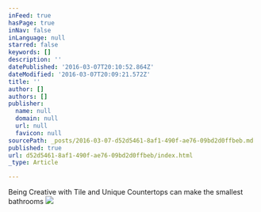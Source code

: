 ```yaml
---
inFeed: true
hasPage: true
inNav: false
inLanguage: null
starred: false
keywords: []
description: ''
datePublished: '2016-03-07T20:10:52.864Z'
dateModified: '2016-03-07T20:09:21.572Z'
title: ''
author: []
authors: []
publisher:
  name: null
  domain: null
  url: null
  favicon: null
sourcePath: _posts/2016-03-07-d52d5461-8af1-490f-ae76-09bd2d0ffbeb.md
published: true
url: d52d5461-8af1-490f-ae76-09bd2d0ffbeb/index.html
_type: Article

---
```

Being Creative with Tile and Unique Countertops can make the smallest bathrooms ![](https://the-grid-user-content.s3-us-west-2.amazonaws.com/bf522df1-0224-4244-8764-441b4ba5125c.jpg)